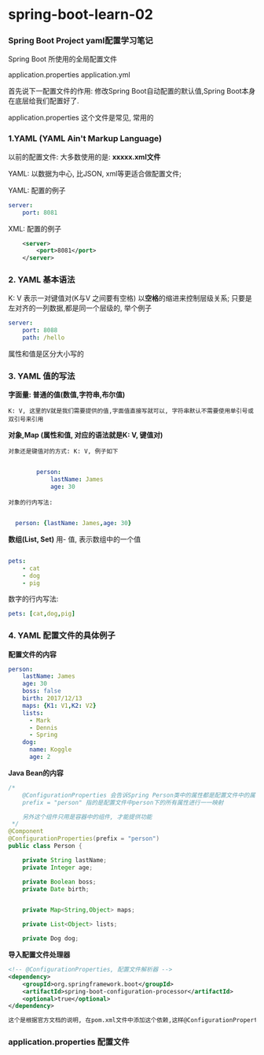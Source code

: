 # spring-boot-learn-02

### Spring Boot Project yaml配置学习笔记

Spring Boot 所使用的全局配置文件

application.properties
application.yml


首先说下一配置文件的作用: 修改Spring Boot自动配置的默认值,Spring Boot本身在底层给我们配置好了.

application.properties 这个文件是常见, 常用的


### 1.YAML (YAML Ain't Markup Language)

以前的配置文件: 大多数使用的是: **xxxxx.xml文件**

YAML: 以数据为中心, 比JSON, xml等更适合做配置文件;

YAML: 配置的例子
```yaml
server:
    port: 8081
```

XML: 配置的例子
```xml
    <server>
        <port>8081</port>
    </server>
```

### 2. YAML 基本语法
K: V 表示一对键值对(K与V 之间要有空格)
以**空格**的缩进来控制层级关系; 只要是左对齐的一列数据,都是同一个层级的, 举个例子
```yaml
server:
    port: 8088
    path: /hello
```
属性和值是区分大小写的

### 3. YAML 值的写法
**字面量: 普通的值(数值,字符串,布尔值)**

    K: V, 这里的V就是我们需要提供的值,字面值直接写就可以, 字符串默认不需要使用单引号或双引号来引用

**对象,Map (属性和值, 对应的语法就是K: V, 键值对)**

    对象还是键值对的方式: K: V, 例子如下
```yaml

        person:
            lastName: James
            age: 30
```

    对象的行内写法:
```yaml

  person: {lastName: James,age: 30}

```


**数组(List, Set)**
用- 值, 表示数组中的一个值
```yaml

pets:
    - cat
    - dog
    - pig

```
数字的行内写法:
```yaml
pets: [cat,dog,pig]

```

### 4. YAML 配置文件的具体例子

**配置文件的内容**
```yaml
person:
    lastName: James
    age: 30
    boss: false
    birth: 2017/12/13
    maps: {K1: V1,K2: V2}
    lists:
      - Mark
      - Dennis
      - Spring
    dog:
      name: Koggle
      age: 2

```
**Java Bean的内容**
```java
/*
    @ConfigurationProperties 会告诉Spring Person类中的属性都是配置文件中的属性
    prefix = "person" 指的是配置文件中person下的所有属性进行一一映射

    另外这个组件只用是容器中的组件, 才能提供功能
 */
@Component
@ConfigurationProperties(prefix = "person")
public class Person {

    private String lastName;
    private Integer age;

    private Boolean boss;
    private Date birth;


    private Map<String,Object> maps;

    private List<Object> lists;

    private Dog dog;

```

**导入配置文件处理器**
```xml
<!-- @ConfigurationProperties, 配置文件解析器 -->
<dependency>
	<groupId>org.springframework.boot</groupId>
	<artifactId>spring-boot-configuration-processor</artifactId>
	<optional>true</optional>
</dependency>

这个是根据官方文档的说明, 在pom.xml文件中添加这个依赖,这样@ConfigurationProperties 才起作用

```

### application.properties 配置文件
